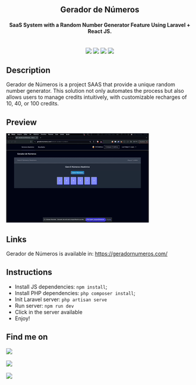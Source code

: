 
<h2 align="center"> Gerador de Números </h2>

<h4 align="center"> SaaS System with a Random Number Generator Feature Using Laravel + React JS. </h4>

<p align="center">
<br>
    <img src="https://img.shields.io/badge/Author-Luiz Felipe-brown?style=flat-square">
    <img src="https://img.shields.io/badge/Library-React JS-orange?style=flat-square">
    <img src="https://img.shields.io/badge/Framework-Laravel-cyan?style=flat-square">
    <img src="https://img.shields.io/badge/Language-PHP-blue?style=flat-square">
</p>

## Description
Gerador de Números is a project SAAS that provide a unique random number generator. This solution not only automates the process but also allows users to manage credits intuitively, with customizable recharges of 10, 40, or 100 credits.

## Preview
![Gerador de Números](public/preview.gif)

## Links
Gerador de Números is available in: https://geradornumeros.com/

## Instructions

- Install JS dependencies: ```npm install```;
- Install PHP dependencies: ```php composer install```;
- Init Laravel server: ```php artisan serve```
- Run server: ```npm run dev```
- Click in the server available
- Enjoy!

## Find me on 
 <a href="mailto:lfelipelopesti@gmail.com" target="_blank"><img src="https://img.shields.io/badge/Email-lfelipelopesti@gmail.com-blue?style=for-the-badge&logo=gmail"></a>

<a href="https://luizfelipelopes.github.io" target="_blank"><img src="https://img.shields.io/badge/Portfolio-luizfelipelopes.github.io-blue?style=for-the-badge&logo=react"></a>

<a href="https://www.linkedin.com/in/luizfelipelopes/" target="_blank"><img src="https://img.shields.io/badge/linkedin-linkedin.com/in/luizfelipelopes-blue?style=for-the-badge&logo=linkedin"></a>

